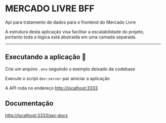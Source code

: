 # MERCADO LIVRE BFF

Api para tratamento de dados para o frontend do Mercado Livre

A estrutura desta aplicação visa facilitar a escalabilidade do projeto, portanto
toda a lógica está abstraída em uma camada separada.

---

## Executando a aplicação 🚀

Crie um arquivo `.env` seguindo o exemplo deixado da codebase

Execute o script `dev:server` par ainiciar a aplicação

A API roda no endereço [http://localhost:3333](http://localhost:3333)

## Documentação

[http://localhost:3333/api-docs](http://localhost:3333/api-docs)
